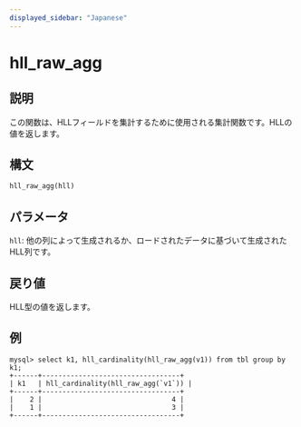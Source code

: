 ```yaml
---
displayed_sidebar: "Japanese"
---
```


# hll_raw_agg

## 説明

この関数は、HLLフィールドを集計するために使用される集計関数です。HLLの値を返します。

## 構文

```Haskell
hll_raw_agg(hll)
```

## パラメータ

`hll`: 他の列によって生成されるか、ロードされたデータに基づいて生成されたHLL列です。

## 戻り値

HLL型の値を返します。

## 例

```Plain
mysql> select k1, hll_cardinality(hll_raw_agg(v1)) from tbl group by k1;
+------+----------------------------------+
| k1   | hll_cardinality(hll_raw_agg(`v1`)) |
+------+----------------------------------+
|    2 |                                4 |
|    1 |                                3 |
+------+----------------------------------+
```
